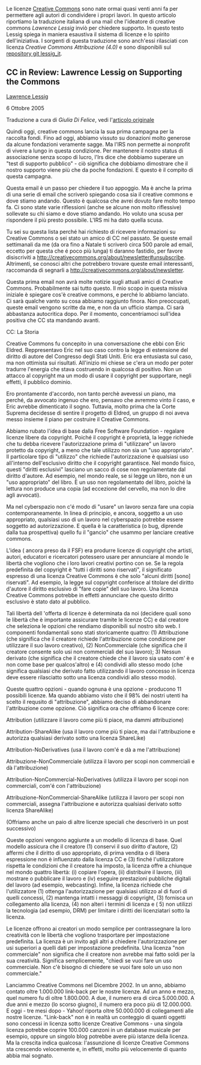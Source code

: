 Le licenze  [Creative Commons](https://creativecommons.org) sono nate ormai quasi venti anni fa per permettere agli autori di condividere i propri lavori.  In questo articolo riportiamo la traduzione italiana di una mail che l'ideatore di creative commons _Lawrence Lessig_ inviò per chiedere supporto. In questo testo Lessig spiega in maniera esaustiva il sistema di licenze e lo spirito dell'iniziativa.
I sorgenti di questa traduzione sono anch'essi rilasciati con licenza _Creative Commons Attribuzione (4.0)_ e sono disponibili sul [repository git lessig_it](https://github.com/opendatahacklab/lessig_it).
## CC in Review: Lawrence Lessig on Supporting the Commons

 [Lawrence Lessig](https://creativecommons.org/author/lessig/) 

 6 Ottobre 2005

Traduzione a cura di _Giulia Di Felice_, vedi l'[articolo originale](https://creativecommons.org/2005/10/06/ccinreviewlawrencelessigonsupportingthecommons/)

Quindi oggi, creative commons lancia la sua prima campagna per la raccolta fondi. Fino ad oggi, abbiamo vissuto su donazioni molto generose da alcune fondazioni veramente sagge. Ma l'IRS non permette ai nonprofit di vivere a lungo in questa condizione. Per mantenere il nostro status di associazione senza scopo di lucro, l'Irs dice che dobbiamo superare un "test di supporto pubblico" - ciò significa che dobbiamo dimostrare che il nostro supporto viene più che da poche fondazioni. E questo è il compito di questa campagna. 

Questa email è un passo per chiedere il tuo appoggio. Ma è anche la prima di una serie di email che scriverò spiegando cosa sia il creative commons e dove stiamo andando. Questo è qualcosa che avrei dovuto fare molto tempo fa. Ci sono state varie riflessioni (anche se alcune non molto riflessive) sollevate su chi siamo e dove stiamo andando. Ho voluto una scusa per rispondere il più presto possibile. L'IRS mi ha dato quella scusa. 

Tu sei su questa lista perché hai richiesto di ricevere informazioni su Creative Commons o sei stato un amico di CC nel passato. Se queste email settimanali da me (da ora fino a Natale ti scriverò  circa 500 parole ad email, eccetto per questa che é poco più lunga) ti daranno fastidio, per favore disiscriviti a http://creativecommons.org/about/newsletter#unsubscribe.  Altrimenti, se conosci altri che potrebbero trovare queste email interessanti, raccomanda di segnarli a http://creativecommons.org/about/newsletter.

Questa prima email non avrà molte notizie sugli attuali amici di Creative Commons. Probabilmente sai tutto questo. Il mio scopo in questa missiva iniziale è spiegare cos'è creative commons, e perché lo abbiamo lanciato.  Ci sarà qualche vanto su cosa abbiamo raggiunto finora. Non preoccupati, queste email vengono scritte da me, e non da un ufficio stampa. Ci sarà abbastanza autocritica dopo. Per il momento, concentriamoci sull'idea positiva che CC sta mandando avanti.


CC: La Storia 

Creative Commons fu concepito in una conversazione che ebbi con Eric Eldred. Reppresentavo Eric nel suo caso contro la legge di estensione del diritto di autore del Congresso degli Stati Uniti. Eric era entusiasta sul caso, ma non ottimista sui risultati. All'inizio mi chiese se c'era un modo per poter tradurre l'energia che stava costruendo in qualcosa di positivo. Non un attacco al copyright ma un modo di usare il copyright per supportare, negli effetti, il pubblico dominio.

Ero prontamente d'accordo, non tanto perchè avevessi un piano, ma perché, da avvocato ingenuo che ero, pensavo che avremmo vinto il caso, e Eric avrebbe dimenticato il sogno. Tuttavia, molto prima che la Corte Suprema decidesse di sentire il progetto di Eldred, un gruppo di noi aveva messo insieme il piano per costruire il Creative Commons.

Abbiamo rubato l'idea di base dalla Free Software Foundation - regalare licenze libere da copyright. Poiché il copyright è proprietà, la legge richiede che tu debba ricevere l'autorizzazione prima di "utilizzare" un lavoro protetto da copyright, a meno che tale utilizzo non sia un "uso appropriato". Il particolare tipo di "utilizzo" che richiede l'autorizzazione è qualsiasi uso all'interno dell'esclusivo diritto che il copyright garantisce. Nel mondo fisico, questi "diritti esclusivi" lasciano un sacco di cose non regolamentate dal diritto d'autore. Ad esempio, nel mondo reale, se si legge un libro, non è un "uso appropriato" del libro. È un uso non regolamentato del libro, poiché la lettura non produce una copia (ad eccezione del cervello, ma non lo dire agli avvocati).

Ma nel cyberspazio non c'é modo di "usare" un lavoro senza fare una copia contemporaneamente. In linea di principio, e ancora, soggetto a un uso appropriato, qualsiasi uso di un lavoro nel cyberspazio potrebbe essere soggetto ad autorizzazione. E quella è la caratteristica (o bug, diprende dalla tua prospettiva) quello fu il "gancio" che usammo per lanciare creative commons.

L'idea ( ancora preso da il FSF) era produrre licenze di copyright che artisti, autori,  educatori e ricercatori potessero usare per annunciare al mondo le libertà che vogliono che i loro lavori creativi portino con se. Se la regola predefinita del copyright è "tutti i diritti sono riservati", il significato espresso di una licenza Creative Commons è che solo "alcuni diritti [sono] riservati". Ad esempio, la legge sul copyright conferisce al titolare del diritto d'autore il diritto esclusivo di "fare copie" dell suo lavoro. Una licenza Creative Commons potrebbe in effetti annunciare che questo diritto esclusivo è stato dato al pubblico.

Tali libertà dell 'offerta di licenze è determinata da noi (decidere quali sono le libertà che è importante assicurare tramite le licenze CC) e dal creatore che seleziona le opzioni che rendiamo disponibili sul nostro sito web. I componenti fondamentali sono stati storicamente quattro: (1) Attribuzione (che significa che il creatore richiede l'attribuzione come condizione per utilizzare il suo lavoro creativo), (2) NonCommerciale (che significa che il creatore consente solo usi non commerciali del suo lavoro); 3) Nessun derivato (che significa che il creatore chiede che il lavoro sia usato com' è e non come base per qualcos'altro) e (4) condividi allo stesso modo (che significa qualsiasi che derivato fatto utilizzando il lavoro concesso in licenza deve essere rilasciatto sotto una licenza condividi allo stesso modo).

Queste quattro opzioni - quando ognuna è una opzione - producono 11 possibili licenze. Ma quando abbiamo visto che il 98% dei nostri utenti ha scelto il requsito di "attribuzione", abbiamo deciso di abbandonare l'attribuzione come opzione. Ciò significa ora che offriamo 6 licenze core:

Attribution (utilizzare il lavoro come più ti piace, ma dammi attribuzione)

Attribution-ShareAlike (usa il lavoro come più ti piace, ma dai l'attribuzione e autorizza qualsiasi derivato sotto una licenza ShareLike)

Attribution-NoDerivatives (usa il lavoro com'é e dà a me l'attribuzione)

Attribuzione-NonCommerciale (utilizza il lavoro per scopi non commerciali e dà l'attribuzione)

Attribution-NonCommercial-NoDerivatives (utilizza il lavoro per scopi non commerciali, com'é con l'attribuzione)

Attribuzione-NonCommercial-ShareAlike (utilizza il lavoro per scopi non commerciali, assegna l'attribuzione e autorizza qualsiasi derivato sotto licenza ShareAlike)

(Offriamo anche un paio di altre licenze speciali che descriverò in un post successivo)

Queste opzioni vengono aggiunte a un modello di licenza  di base. Quel modello assicura che il creatore (1) conservi il suo diritto d'autore, (2) affermi che il diritto di uso appropriato, di prima vendita o di libera espressione non è influenzato dalla licenza CC e (3) finché l'utilizzatore rispetta le condizioni che il creatore ha imposto, la licenza offre a chiunque nel mondo quattro libertà: (i) copiare l'opera, (ii) distribuire il lavoro, (iii) mostrare o pubblicare il lavoro e (iv) eseguire prestazioni pubbliche digitali del lavoro (ad esempio, webcasting). Infine, la licenza richiede che l'utilizzatore (1) ottenga l'autorizzazione per qualsiasi utilizzo al di fuori di quelli concessi, (2) mantenga intatti i messaggi di copyright, (3) fornisca un collegamento alla licenza, (4) non alteri i termini di licenza e ( 5) non utilizzi la tecnologia (ad esempio, DRM) per limitare i diritti dei licenziatari sotto la licenza.

Le licenze offrono ai creatori un modo semplice per contrassegnare la loro creatività con le libertà che vogliono trasportare per impostazione predefinita. La licenza è un invito agli altri a chiedere l'autorizzazione per usi superiori a quelli dati per impostazione predefinita. Una licenza "non commerciale" non significa che il creatore non avrebbe mai fatto soldi per la sua creatività. Significa semplicemente, "chiedi se vuoi fare un uso commerciale. Non c'è bisogno di chiedere se vuoi fare solo un uso non commerciale."
 
Lanciammo Creative Commons nel Dicembre 2002. In un anno, abbiamo contato oltre 1.000.000 link-back per le nostre licenze. Ad un anno e mezzo, quel numero fu di oltre 1.800.000. A due, il numero era di circa 5.000.000. A due anni e mezzo (lo scorso giugno), il numero era poco più di 12.000.000. E oggi - tre mesi dopo - Yahoo! riporta oltre 50.000.000 di collegamenti alle nostre licenze. "Link-back" non è in realtà un conteggio di quanti oggetti sono concessi in licenza sotto licenze Creative Commons - una singola licenza potrebbe coprire 100.000 canzoni in un database musicale per esempio, oppure un singolo blog potrebbe avere più istanze della licenza. Ma la crescita indica qualcosa: l'assunzione di licenze Creative Commons sta crescendo velocemente e, in effetti, molto più velocemente di quanto abbia mai sognato.

